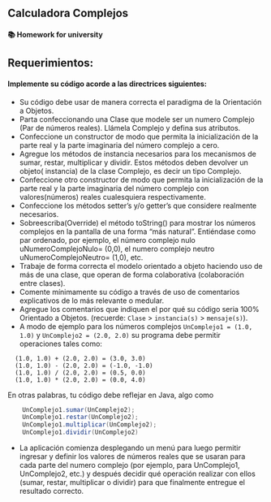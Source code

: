 ## Calculadora Complejos
#### 📚 Homework for university


## Requerimientos:
#### Implemente su código acorde a las directrices siguientes:

- Su código debe usar de manera correcta el paradigma de la Orientación a Objetos.
- Parta confeccionando una Clase que modele ser un numero Complejo (Par de números
  reales). Llámela Complejo y defina sus atributos.
- Confeccione un constructor de modo que permita la inicialización de la parte real y la parte
  imaginaria del número complejo a cero.
- Agregue los métodos de instancia necesarios para los mecanismos de sumar, restar,
  multiplicar y dividir. Estos métodos deben devolver un objeto( instancia) de la clase
  Complejo, es decir un tipo Complejo.
- Confeccione otro constructor de modo que permita la inicialización de la parte real y la parte
  imaginaria del número complejo con valores(números) reales cualesquiera
  respectivamente.
- Confeccione los métodos setter’s y/o getter’s que considere realmente necesarios.
- Sobreescriba(Override) el método toString() para mostrar los números complejos en la
  pantalla de una forma “más natural”. Entiéndase como par ordenado, por ejemplo, el
  número complejo nulo uNumeroComplejoNulo= (0,0), el numero complejo neutro
  uNumeroComplejoNeutro= (1,0), etc.
- Trabaje de forma correcta el modelo orientado a objeto haciendo uso de más de una clase,
  que operan de forma colaborativa (colaboración entre clases).
- Comente mínimamente su código a través de uso de comentarios explicativos de lo más
  relevante o medular.
- Agregue los comentarios que indiquen el por qué su código seria 100% Orientado a
  Objetos. (recuerde: `Clase` > `instancia(s)` > `mensaje(s)`).
- A modo de ejemplo para los números complejos `UnComplejo1 = (1.0, 1.0)` y `UnComplejo2 = (2.0, 2.0)` su programa debe permitir operaciones tales como:

```
  (1.0, 1.0) + (2.0, 2.0) = (3.0, 3.0)
  (1.0, 1.0) - (2.0, 2.0) = (-1.0, -1.0)
  (1.0, 1.0) / (2.0, 2.0) = (0.5, 0.0)
  (1.0, 1.0) * (2.0, 2.0) = (0.0, 4.0)
```

En otras palabras, tu código debe reflejar en Java, algo como
``` java
    UnComplejo1.sumar(UnComplejo2);
    UnComplejo1.restar(UnComplejo2);
    UnComplejo1.multiplicar(UnComplejo2);
    UnComplejo1.dividir(UnComplejo2)
```

- La aplicación comienza desplegando un menú para luego permitir ingresar y definir los
valores de números reales que se usaran para cada parte del numero complejo (por
ejemplo, para UnComplejo1, UnComplejo2, etc.) y después decidir qué operación realizar
con ellos (sumar, restar, multiplicar o dividir) para que finalmente entregue el resultado
correcto.
